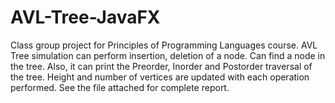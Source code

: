 # AVL-Tree-JavaFX
Class group project for Principles of Programming Languages course.
AVL Tree simulation can perform insertion, deletion of a node. Can find a node in the tree. Also, it can print the Preorder, Inorder and Postorder traversal of the tree.
Height and number of vertices are updated with each operation performed.
See the file attached for complete report.
